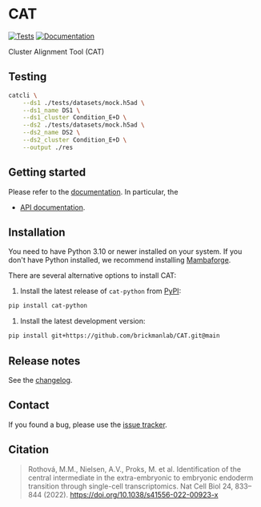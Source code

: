 # CAT

[![Tests][badge-tests]][link-tests]
[![Documentation][badge-docs]][link-docs]

[badge-tests]: https://img.shields.io/github/actions/workflow/status/brickmanlab/CAT/test.yaml?branch=main
[link-tests]: https://github.com/brickmanlab/CAT/actions/workflows/test.yml
[badge-docs]: https://img.shields.io/readthedocs/CAT

Cluster Alignment Tool (CAT)

## Testing

```bash
catcli \
    --ds1 ./tests/datasets/mock.h5ad \
    --ds1_name DS1 \
    --ds1_cluster Condition_E+D \
    --ds2 ./tests/datasets/mock.h5ad \
    --ds2_name DS2 \
    --ds2_cluster Condition_E+D \
    --output ./res
```

## Getting started

Please refer to the [documentation][link-docs]. In particular, the

-   [API documentation][link-api].

## Installation

You need to have Python 3.10 or newer installed on your system. If you don't have
Python installed, we recommend installing [Mambaforge](https://github.com/conda-forge/miniforge#mambaforge).

There are several alternative options to install CAT:

1. Install the latest release of `cat-python` from [PyPI][link-pypi]:

```bash
pip install cat-python
```

1. Install the latest development version:

```bash
pip install git+https://github.com/brickmanlab/CAT.git@main
```

## Release notes

See the [changelog][changelog].

## Contact

If you found a bug, please use the [issue tracker][issue-tracker].

## Citation

> Rothová, M.M., Nielsen, A.V., Proks, M. et al. Identification of the central intermediate in the extra-embryonic to embryonic endoderm transition through single-cell transcriptomics. Nat Cell Biol 24, 833–844 (2022). https://doi.org/10.1038/s41556-022-00923-x

[issue-tracker]: https://github.com/brickmanlab/CAT/issues
[changelog]: https://CAT.readthedocs.io/latest/changelog.html
[link-docs]: https://CAT.readthedocs.io
[link-api]: https://CAT.readthedocs.io/latest/api.html
[link-pypi]: https://pypi.org/project/CAT
